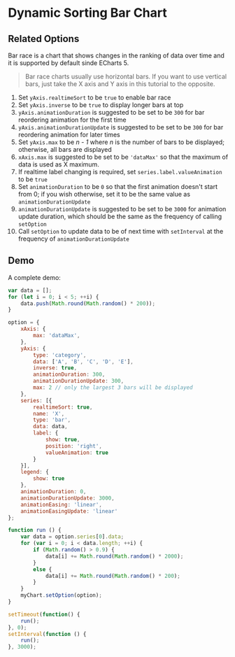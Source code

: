 # Dynamic Sorting Bar Chart

## Related Options

Bar race is a chart that shows changes in the ranking of data over time and it is supported by default sinde ECharts 5.

> Bar race charts usually use horizontal bars. If you want to use vertical bars, just take the X axis and Y axis in this tutorial to the opposite.

1. Set `yAxis.realtimeSort` to be `true` to enable bar race
2. Set `yAxis.inverse` to be `true` to display longer bars at top
3. `yAxis.animationDuration` is suggested to be set to be `300` for bar reordering animation for the first time
4. `yAxis.animationDurationUpdate` is suggested to be set to be `300` for bar reordering animation for later times
5. Set `yAxis.max` to be *n - 1* where *n* is the number of bars to be displayed; otherwise, all bars are displayed
6. `xAxis.max` is suggested to be set to be `'dataMax'` so that the maximum of data is used as X maximum.
7. If realtime label changing is required, set `series.label.valueAnimation` to be `true`
8. Set `animationDuration` to be `0` so that the first animation doesn't start from 0; if you wish otherwise, set it to be the same value as `animationDurationUpdate`
9. `animationDurationUpdate` is suggested to be set to be `3000` for animation update duration, which should be the same as the frequency of calling `setOption`
10. Call `setOption` to update data to be of next time with `setInterval` at the frequency of `animationDurationUpdate`

## Demo

A complete demo:

```js [live]
var data = [];
for (let i = 0; i < 5; ++i) {
    data.push(Math.round(Math.random() * 200));
}

option = {
    xAxis: {
        max: 'dataMax',
    },
    yAxis: {
        type: 'category',
        data: ['A', 'B', 'C', 'D', 'E'],
        inverse: true,
        animationDuration: 300,
        animationDurationUpdate: 300,
        max: 2 // only the largest 3 bars will be displayed
    },
    series: [{
        realtimeSort: true,
        name: 'X',
        type: 'bar',
        data: data,
        label: {
            show: true,
            position: 'right',
            valueAnimation: true
        }
    }],
    legend: {
        show: true
    },
    animationDuration: 0,
    animationDurationUpdate: 3000,
    animationEasing: 'linear',
    animationEasingUpdate: 'linear'
};

function run () {
    var data = option.series[0].data;
    for (var i = 0; i < data.length; ++i) {
        if (Math.random() > 0.9) {
            data[i] += Math.round(Math.random() * 2000);
        }
        else {
            data[i] += Math.round(Math.random() * 200);
        }
    }
    myChart.setOption(option);
}

setTimeout(function() {
    run();
}, 0);
setInterval(function () {
    run();
}, 3000);
```
